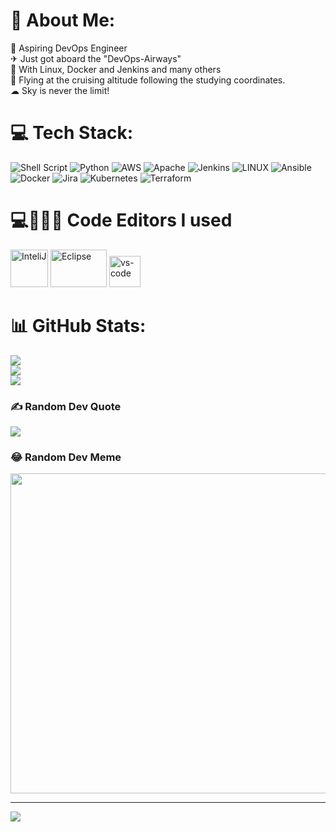 # 💫 About Me:
🔭 Aspiring DevOps Engineer <br> ✈ Just got aboard the "DevOps-Airways" <br>👯 With Linux, Docker and Jenkins and many others<br>🛫 Flying at the cruising altitude following the studying coordinates. <br> ☁  Sky is never the limit!


# 💻 Tech Stack:
![Shell Script](https://img.shields.io/badge/shell_script-%23121011.svg?style=for-the-badge&logo=gnu-bash&logoColor=white) ![Python](https://img.shields.io/badge/python-3670A0?style=for-the-badge&logo=python&logoColor=ffdd54) ![AWS](https://img.shields.io/badge/AWS-%23FF9900.svg?style=for-the-badge&logo=amazon-aws&logoColor=white) ![Apache](https://img.shields.io/badge/apache-%23D42029.svg?style=for-the-badge&logo=apache&logoColor=white) ![Jenkins](https://img.shields.io/badge/jenkins-%232C5263.svg?style=for-the-badge&logo=jenkins&logoColor=white) ![LINUX](https://img.shields.io/badge/Linux-FCC624?style=for-the-badge&logo=linux&logoColor=black) ![Ansible](https://img.shields.io/badge/ansible-%231A1918.svg?style=for-the-badge&logo=ansible&logoColor=white) ![Docker](https://img.shields.io/badge/docker-%230db7ed.svg?style=for-the-badge&logo=docker&logoColor=white) ![Jira](https://img.shields.io/badge/jira-%230A0FFF.svg?style=for-the-badge&logo=jira&logoColor=white) ![Kubernetes](https://img.shields.io/badge/kubernetes-%23326ce5.svg?style=for-the-badge&logo=kubernetes&logoColor=white) ![Terraform](https://img.shields.io/badge/terraform-%235835CC.svg?style=for-the-badge&logo=terraform&logoColor=white)

# 💻👨🏻‍💻 Code Editors I used
<p align="left"><img src="https://ubuntuhandbook.org/wp-content/uploads/2017/07/intellij-idea-ue-icon.png" alt="InteliJ" title="InteliJ" width="60" height="60"/>  <img src="https://www.iri.com/blog/wp-content/uploads/2012/06/eclipse-logo.png" alt="Eclipse" title="Eclipse" width="90" height="60"/>  <img src="https://code.visualstudio.com/assets/apple-touch-icon.png" alt="vs-code" title="vs-code" width="50" height="50"/> </p>

# 📊 GitHub Stats:
![](https://github-readme-stats.vercel.app/api?username=AtlasAleks22&theme=tokyonight&hide_border=true&include_all_commits=true&count_private=true)<br/>
![](https://github-readme-streak-stats.herokuapp.com/?user=AtlasAleks22&theme=tokyonight&hide_border=true)<br/>
![](https://github-readme-stats.vercel.app/api/top-langs/?username=AtlasAleks22&theme=tokyonight&hide_border=true&include_all_commits=true&count_private=true&layout=compact)

### ✍️ Random Dev Quote
![](https://quotes-github-readme.vercel.app/api?type=horizontal&theme=tokyonight)

### 😂 Random Dev Meme
<img src="https://rm.up.railway.app/" width="512px"/>

---
[![](https://visitcount.itsvg.in/api?id=AtlasAleks22&icon=0&color=0)](https://visitcount.itsvg.in)

<!-- Proudly created with GPRM ( https://gprm.itsvg.in ) -->
